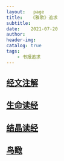 ```yaml
---
layout:   page
title:   《雅歌》追求
subtitle:  
date:    2021-07-20
author:   
header-img: 
catalog: true
tags:
    - 书报追求
---
```


## [经文注解](https://dull-carver-268.notion.site/805d1bcd8cfb447a8634ac481082dad3)

## [生命读经](https://dull-carver-268.notion.site/036509f82579469bb2e8bcf01ede2f91)

## [结晶读经](https://dull-carver-268.notion.site/b078433d4ee74d8aa6364fdc62205700)

## [鸟瞰](https://dull-carver-268.notion.site/d8490da6008e4e369a5cf8b5df62bff2)
